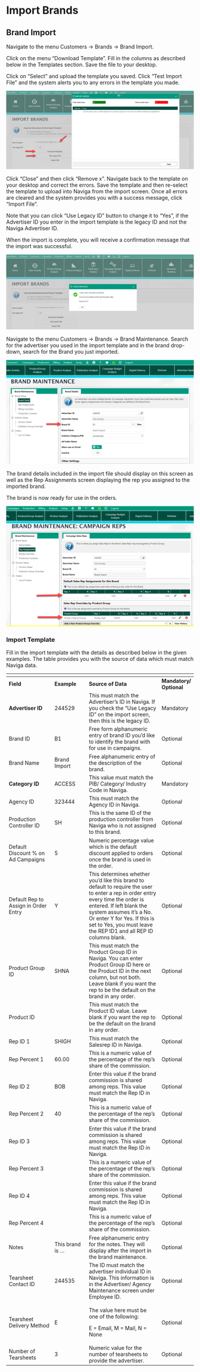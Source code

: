 # Import Brands

## Brand Import <a href="#_toc119329780" id="_toc119329780"></a>

Navigate to the menu Customers -> Brands -> Brand Import.

Click on the menu “Download Template”. Fill in the columns as described below in the Templates section. Save the file to your desktop.

Click on “Select” and upload the template you saved. Click “Test Import File” and the system alerts you to any errors in the template you made.

![](<../../../../.gitbook/assets/1 (46).png>)

Click “Close” and then click “Remove x”. Navigate back to the template on your desktop and correct the errors. Save the template and then re-select the template to upload into Naviga from the import screen. Once all errors are cleared and the system provides you with a success message, click “Import File”.

Note that you can click “Use Legacy ID” button to change it to “Yes”, if the Advertiser ID you enter in the import template is the legacy ID and not the Naviga Advertiser ID.

When the import is complete, you will receive a confirmation message that the import was successful.

![](<../../../../.gitbook/assets/2 (13).png>)

Navigate to the menu Customers -> Brands -> Brand Maintenance. Search for the advertiser you used in the import template and in the brand drop-down, search for the Brand you just imported.

![](<../../../../.gitbook/assets/3 (56).png>)

The brand details included in the import file should display on this screen as well as the Rep Assignments screen displaying the rep you assigned to the imported brand.

The brand is now ready for use in the orders.

![](<../../../../.gitbook/assets/4 (71).png>)

### Import Template <a href="#_toc119329781" id="_toc119329781"></a>

Fill in the import template with the details as described below in the given examples. The table provides you with the source of data which must match Naviga data.

<table data-header-hidden><thead><tr><th width="164"></th><th width="111"></th><th width="330"></th><th></th></tr></thead><tbody><tr><td><strong>Field</strong></td><td><strong>Example</strong></td><td><strong>Source of Data</strong></td><td><strong>Mandatory/ Optional</strong></td></tr><tr><td><strong>Advertiser ID</strong></td><td>244529</td><td>This must match the Advertiser’s ID in Naviga. If you check the “Use Legacy ID” on the import screen, then this is the legacy ID.</td><td>Mandatory</td></tr><tr><td>Brand ID</td><td>B1</td><td>Free form alphanumeric entry of brand ID you’d like to identify the brand with for use in campaigns.</td><td>Optional</td></tr><tr><td>Brand Name</td><td>Brand Import</td><td>Free alphanumeric entry of the description of the brand.</td><td>Optional</td></tr><tr><td><strong>Category ID</strong></td><td>ACCESS</td><td>This value must match the PIB/ Category/ Industry Code in Naviga.</td><td>Mandatory</td></tr><tr><td>Agency ID</td><td>323444</td><td>This must match the Agency ID in Naviga.</td><td>Optional</td></tr><tr><td>Production Controller ID</td><td>SH</td><td>This is the same ID of the production controller from Naviga who is not assigned to this brand.</td><td>Optional</td></tr><tr><td>Default Discount % on Ad Campaigns</td><td>5</td><td>Numeric percentage value which is the default discount applied to orders once the brand is used in the order.</td><td>Optional</td></tr><tr><td>Default Rep to Assign in Order Entry</td><td>Y</td><td>This determines whether you’d like this brand to default to require the user to enter a rep in order entry every time the order is entered. If left blank the system assumes it’s a No. Or enter Y for Yes. If this is set to Yes, you must leave the REP ID1 and all REP ID columns blank.</td><td>Optional</td></tr><tr><td>Product Group ID</td><td>SHNA</td><td>This must match the Product Group ID in Naviga. You can enter Product Group ID here or the Product ID in the next column, but not both. Leave blank if you want the rep to be the default on the brand in any order.</td><td>Optional</td></tr><tr><td>Product ID</td><td></td><td>This must match the Product ID value. Leave blank if you want the rep to be the default on the brand in any order.</td><td>Optional</td></tr><tr><td>Rep ID 1</td><td>SHIGH</td><td>This must match the Salesrep ID in Naviga.</td><td>Optional</td></tr><tr><td>Rep Percent 1</td><td>60.00</td><td>This is a numeric value of the percentage of the rep’s share of the commission.</td><td>Optional</td></tr><tr><td>Rep ID 2</td><td>BOB</td><td>Enter this value if the brand commission is shared among reps. This value must match the Rep ID in Naviga.</td><td>Optional</td></tr><tr><td>Rep Percent 2</td><td>40</td><td>This is a numeric value of the percentage of the rep’s share of the commission.</td><td>Optional</td></tr><tr><td>Rep ID 3</td><td></td><td>Enter this value if the brand commission is shared among reps. This value must match the Rep ID in Naviga.</td><td>Optional</td></tr><tr><td>Rep Percent 3</td><td></td><td>This is a numeric value of the percentage of the rep’s share of the commission.</td><td>Optional</td></tr><tr><td>Rep ID 4</td><td></td><td>Enter this value if the brand commission is shared among reps. This value must match the Rep ID in Naviga.</td><td>Optional</td></tr><tr><td>Rep Percent 4</td><td></td><td>This is a numeric value of the percentage of the rep’s share of the commission.</td><td>Optional</td></tr><tr><td>Notes</td><td>This brand is …</td><td>Free alphanumeric entry for the notes. They will display after the import in the brand maintenance.</td><td>Optional</td></tr><tr><td>Tearsheet Contact ID</td><td>244535</td><td>The ID must match the advertiser individual ID in Naviga. This information is in the Advertiser/ Agency Maintenance screen under Employee ID.</td><td>Optional</td></tr><tr><td>Tearsheet Delivery Method</td><td>E</td><td><p>The value here must be one of the following:</p><p>E = Email, M = Mail, N = None</p></td><td>Optional</td></tr><tr><td>Number of Tearsheets</td><td>3</td><td>Numeric value for the number of tearsheets to provide the advertiser.</td><td>Optional</td></tr></tbody></table>
